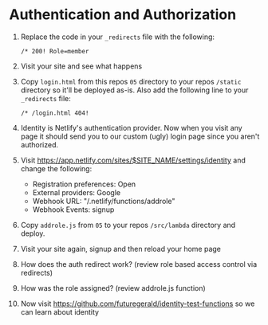 # Authentication and Authorization

1. Replace the code in your `_redirects` file with the following:
   ```
   /* 200! Role=member
   ```
2. Visit your site and see what happens
3. Copy `login.html` from this repos `05` directory to your repos `/static` directory so it'll be deployed as-is. Also add the following line to your `_redirects` file:
   ```
   /* /login.html 404!
   ```
4. Identity is Netlify's authentication provider. Now when you visit any page it should send you to our custom (ugly) login page since you aren't authorized.
5. Visit https://app.netlify.com/sites/$SITE_NAME/settings/identity and change the following:

   - Registration preferences: Open
   - External providers: Google
   - Webhook URL: "/.netlify/functions/addrole"
   - Webhook Events: signup

6. Copy `addrole.js` from `05` to your repos `/src/lambda` directory and deploy.
7. Visit your site again, signup and then reload your home page
8. How does the auth redirect work? (review role based access control via redirects)
9. How was the role assigned? (review addrole.js function)
10. Now visit https://github.com/futuregerald/identity-test-functions so we can learn about identity
